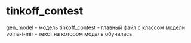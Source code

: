 # tinkoff_contest
gen_model - модель 
tinkoff_contest - главный файл с классом модели
voina-i-mir - текст на котором модель обучалась
